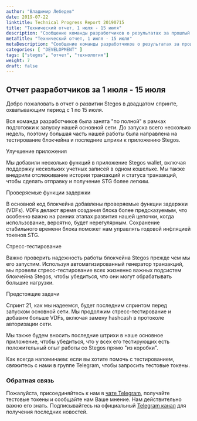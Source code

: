 ```yaml
---
author: "Владимир Лебедев"
date: 2019-07-22
linktitle: Technical Progress Report 20190715
title: "Технический отчет, 1 июля - 15 июля"
description: "Сообщение команды разработчиков о результатах за прошлый спринт и о запланированных действиях на следующий."
metaTitle: "Технический отчет, 1 июля - 15 июля"
metaDescription: "Сообщение команды разработчиков о результатах за прошлый спринт и о запланированных действиях на следующий."
categories: [ "DEVELOPMENT" ]
tags: ["stegos", "отчет", "технология"]
weight: 7
draft: false
---
```


## Отчет разработчиков за 1 июля - 15 июля
Добро пожаловать в отчет о развитии Stegos в двадцатом спринте, охватывающим период с 1 по 15 июля.

Вся команда разработчиков была занята "по полной" в рамках подготовки к запуску нашей основной сети. До запуска всего несколько недель, поэтому большая часть нашей работы была направлена на тестирование блокчейна и последние штрихи к приложению Stegos.

Улучшение приложения

Мы добавили несколько функций в приложение Stegos wallet, включая поддержку нескольких учетных записей в одном кошельке. Мы также внедрили отслеживание истории транзакций и статуса транзакций, чтобы сделать отправку и получение STG более легким.

Проверяемые функции задержки

В основной код блокчейна добавлены проверяемые функции задержки (VDFs). VDFs делают время создания блока более предсказуемым, что особенно важно на ранних этапах развития нашей цепочки, когда использование, вероятно, будет нерегулярным. Сохранение стабильного времени блока поможет нам управлять годовой инфляцией токенов STG.

Стресс-тестирование

Важно проверить надежность работы блокчейна Stegos прежде чем мы его запустим. Используя автоматизированный генератор транзакций, мы провели стресс-тестирование всех жизненно важных подсистем блокчейна Stegos, чтобы убедиться, что они могут обрабатывать большие нагрузки.

Предстоящие задачи

Спринт 21, как мы надеемся, будет последним спринтом перед запуском основной сети. Мы продолжим стресс-тестирование и добавим больше VDFs, включая замену hashcash в протоколе авторизации сети.

Мы также будем вносить последние штрихи в наше основное приложение, чтобы убедиться, что у всех его тестирующих есть положительный опыт работы со Stegos прямо "из коробки".

Как всегда напоминаем: если вы хотите помочь с тестированием, свяжитесь с нами в группе Telegram, чтобы запросить тестовые токены.


### Обратная связь

Пожалуйста, присоединяйтесь к нам в [чате Telegram](https://stg.to/tgcru), получайте тестовые токены и сообщайте нам Ваше мнение. Нам действительно важно его знать.
Подписывайтесь на официальный [Telegram канал](https://stg.to/tgnru) для получения последних новостей.
